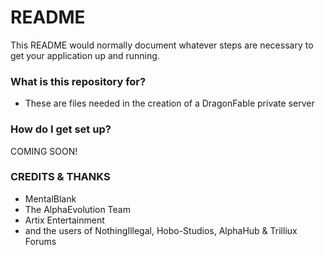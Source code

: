 # README #

This README would normally document whatever steps are necessary to get your application up and running.

### What is this repository for? ###

* These are files needed in the creation of a DragonFable private server

### How do I get set up? ###

COMING SOON!

### CREDITS & THANKS ###
* MentalBlank
* The AlphaEvolution Team
* Artix Entertainment
* and the users of NothingIllegal, Hobo-Studios, AlphaHub & Trilliux Forums